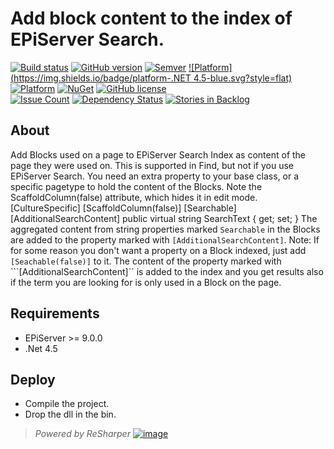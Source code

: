 ﻿# Add block content to the index of EPiServer Search.
[![Build status](https://ci.appveyor.com/api/projects/status/3qrrg548g02j8eej/branch/master?svg=true)](https://ci.appveyor.com/project/jstemerdink/epi-libraries-blocksearch/branch/master)
[![GitHub version](https://badge.fury.io/gh/jstemerdink%2FEPi.Libraries.BlockSearch.svg)](http://badge.fury.io/gh/jstemerdink%2FEPi.Libraries.BlockSearch)
[![Semver](http://img.shields.io/SemVer/2.0.0.png)](http://semver.org/spec/v2.0.0.html)
[![Platform](https://img.shields.io/badge/platform-.NET 4.5-blue.svg?style=flat)](https://msdn.microsoft.com/en-us/library/w0x726c2%28v=vs.110%29.aspx)
[![Platform](https://img.shields.io/badge/EPiServer-%209.0.0-orange.svg?style=flat)](http://world.episerver.com/cms/)
[![NuGet](https://img.shields.io/badge/NuGet-Release-blue.svg)](http://nuget.episerver.com/en/OtherPages/Package/?packageId=EPi.Libraries.BlockSearch)
[![GitHub license](https://img.shields.io/badge/license-MIT%20license-blue.svg?style=flat)](license.txt)  
[![Issue Count](https://codeclimate.com/github/jstemerdink/EPi.Libraries.BlockSearch/badges/issue_count.svg)](https://codeclimate.com/github/jstemerdink/EPi.Libraries.BlockSearch)
[![Dependency Status](https://www.versioneye.com/user/projects/579c89baaa78d5003c1736bc/badge.svg?style=flat-square)](https://www.versioneye.com/user/projects/579c89baaa78d5003c1736bc)
[![Stories in Backlog](https://badge.waffle.io/jstemerdink/EPi.Libraries.BlockSearch.svg?label=enhancement&title=Backlog)](http://waffle.io/jstemerdink/EPi.Libraries.BlockSearch)
## About
Add Blocks used on a page to EPiServer Search Index as content of the page they were used on.
This is supported in Find, but not if you use EPiServer Search.
You need an extra property to your base class, or a specific pagetype to hold the content of the Blocks.
Note the ScaffoldColumn(false) attribute, which hides it in edit mode.
        [CultureSpecific]
        [ScaffoldColumn(false)]
        [Searchable]
        [AdditionalSearchContent]
        public virtual string SearchText { get; set; }
The aggregated content from string properties marked ```Searchable``` in the Blocks are added to the property marked with ```[AdditionalSearchContent]```.
Note: If for some reason you don't want a property on a Block indexed, just add ```[Seachable(false)]``` to it.
The content of the property marked with ```[AdditionalSearchContent]`` is added to the index and you get results also if the term you are looking for is only used in a Block on the page.
## Requirements
* EPiServer >= 9.0.0
* .Net 4.5
## Deploy
* Compile the project.
* Drop the dll in the bin.

> *Powered by ReSharper*
> [![image](http://resources.jetbrains.com/assets/media/open-graph/jetbrains_250x250.png)](http://jetbrains.com)
